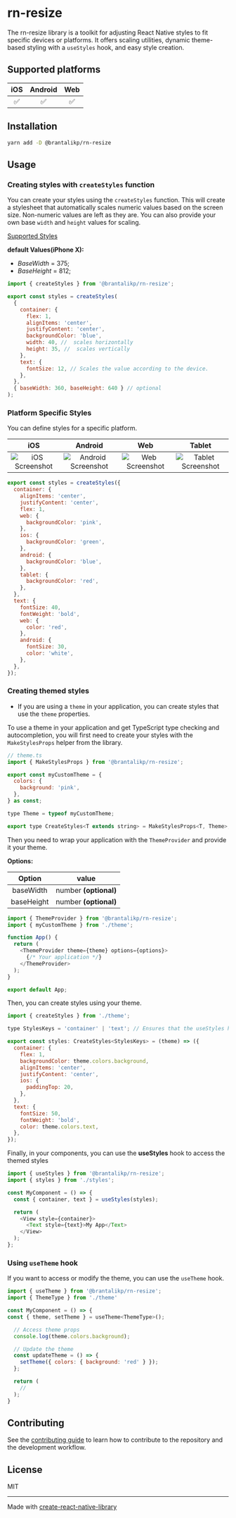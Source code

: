 # rn-resize

The rn-resize library is a toolkit for adjusting React Native styles to fit specific devices or platforms. It offers scaling utilities, dynamic theme-based styling with a `useStyles` hook, and easy style creation.

## Supported platforms

| iOS | Android | Web |
| :-: | :-----: | :-: |
| ✅  |   ✅    | ✅  |

## Installation

```sh
yarn add -D @brantalikp/rn-resize
```

## Usage

### Creating styles with `createStyles` function

You can create your styles using the `createStyles` function. This will create a stylesheet that automatically scales numeric values based on the screen size. Non-numeric values are left as they are. You can also provide your own base `width` and `height` values for scaling.

[Supported Styles](./src/utils/presets.ts)

**default Values(iPhone X):**

- _BaseWidth_ = 375;
- _BaseHeight_ = 812;

```js
import { createStyles } from '@brantalikp/rn-resize';

export const styles = createStyles(
  {
    container: {
      flex: 1,
      alignItems: 'center',
      justifyContent: 'center',
      backgroundColor: 'blue',
      width: 40, //  scales horizontally
      height: 35, //  scales vertically
    },
    text: {
      fontSize: 12, // Scales the value according to the device.
    },
  },
  { baseWidth: 360, baseHeight: 640 } // optional
);
```

### Platform Specific Styles

You can define styles for a specific platform.

|                         iOS                          |                           Android                            |                         Web                          |                           Tablet                           |
| :--------------------------------------------------: | :----------------------------------------------------------: | :--------------------------------------------------: | :--------------------------------------------------------: |
| ![iOS Screenshot](.github/Examples/platform-ios.png) | ![Android Screenshot](.github/Examples/platform-android.png) | ![Web Screenshot](.github/Examples/platform-web.png) | ![Tablet Screenshot](.github/Examples/platform-tablet.png) |

```js
export const styles = createStyles({
  container: {
    alignItems: 'center',
    justifyContent: 'center',
    flex: 1,
    web: {
      backgroundColor: 'pink',
    },
    ios: {
      backgroundColor: 'green',
    },
    android: {
      backgroundColor: 'blue',
    },
    tablet: {
      backgroundColor: 'red',
    },
  },
  text: {
    fontSize: 40,
    fontWeight: 'bold',
    web: {
      color: 'red',
    },
    android: {
      fontSize: 30,
      color: 'white',
    },
  },
});
```

### Creating themed styles

- If you are using a `theme` in your application, you can create styles that use the `theme` properties.

To use a theme in your application and get TypeScript type checking and autocompletion, you will first need to create your styles with the `MakeStylesProps` helper from the library.

```js
// theme.ts
import { MakeStylesProps } from '@brantalikp/rn-resize';

export const myCustomTheme = {
  colors: {
    background: 'pink',
  },
} as const;

type Theme = typeof myCustomTheme;

export type CreateStyles<T extends string> = MakeStylesProps<T, Theme>;

```

Then you need to wrap your application with the `ThemeProvider` and provide it your theme.

**Options:**

|   Option   |         value         |
| :--------: | :-------------------: |
| baseWidth  | number **(optional)** |
| baseHeight | number **(optional)** |

```js
import { ThemeProvider } from '@brantalikp/rn-resize';
import { myCustomTheme } from './theme';

function App() {
  return (
    <ThemeProvider theme={theme} options={options}>
      {/* Your application */}
    </ThemeProvider>
  );
}

export default App;
```

Then, you can create styles using your theme.

```js
import { createStyles } from './theme';

type StylesKeys = 'container' | 'text'; // Ensures that the useStyles hook provides autocompletion for style keys.

export const styles: CreateStyles<StylesKeys> = (theme) => ({
  container: {
    flex: 1,
    backgroundColor: theme.colors.background,
    alignItems: 'center',
    justifyContent: 'center',
    ios: {
      paddingTop: 20,
    },
  },
  text: {
    fontSize: 50,
    fontWeight: 'bold',
    color: theme.colors.text,
  },
});
```

Finally, in your components, you can use the **useStyles** hook to access the themed styles

```js
import { useStyles } from '@brantalikp/rn-resize';
import { styles } from './styles';

const MyComponent = () => {
  const { container, text } = useStyles(styles);

  return (
    <View style={container}>
      <Text style={text}>My App</Text>
    </View>
  );
};
```

### Using `useTheme` hook

If you want to access or modify the theme, you can use the `useTheme` hook.

```js
import { useTheme } from '@brantalikp/rn-resize';
import { ThemeType } from './theme'

const MyComponent = () => {
const { theme, setTheme } = useTheme<ThemeType>();

  // Access theme props
  console.log(theme.colors.background);

  // Update the theme
  const updateTheme = () => {
    setTheme({ colors: { background: 'red' } });
  };

  return (
    //
  );
}
```

## Contributing

See the [contributing guide](CONTRIBUTING.md) to learn how to contribute to the repository and the development workflow.

## License

MIT

---

Made with [create-react-native-library](https://github.com/callstack/react-native-builder-bob)
